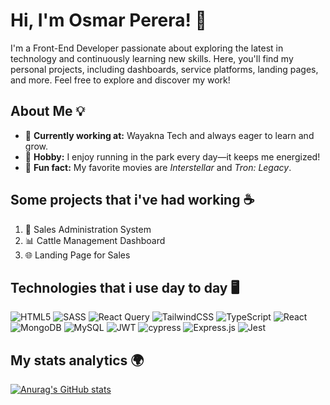 # Hi, I'm Osmar Perera! 👋

I'm a Front-End Developer passionate about exploring the latest in technology and continuously learning new skills.
Here, you'll find my personal projects, including dashboards, service platforms, landing pages, and more. Feel free to explore and discover my work!

##  About Me 💡 
- 🚀 **Currently working at:** Wayakna Tech and always eager to learn and grow.  
- 🏃 **Hobby:** I enjoy running in the park every day—it keeps me energized!  
- 🎥 **Fun fact:** My favorite movies are *Interstellar* and *Tron: Legacy*.  

## Some projects that i've had working ☕
1. 🛒 Sales Administration System  
2. 📊 Cattle Management Dashboard
3. 🌐 Landing Page for Sales

## Technologies that i use day to day 🖥️ 
![HTML5](https://img.shields.io/badge/html5-%23E34F26.svg?style=for-the-badge&logo=html5&logoColor=white)
![SASS](https://img.shields.io/badge/SASS-hotpink.svg?style=for-the-badge&logo=SASS&logoColor=white)
![React Query](https://img.shields.io/badge/-React%20Query-FF4154?style=for-the-badge&logo=react%20query&logoColor=white)
![TailwindCSS](https://img.shields.io/badge/tailwindcss-%2338B2AC.svg?style=for-the-badge&logo=tailwind-css&logoColor=white)
![TypeScript](https://img.shields.io/badge/typescript-%23007ACC.svg?style=for-the-badge&logo=typescript&logoColor=white)
![React](https://img.shields.io/badge/react-%2320232a.svg?style=for-the-badge&logo=react&logoColor=%2361DAFB)
![MongoDB](https://img.shields.io/badge/MongoDB-%234ea94b.svg?style=for-the-badge&logo=mongodb&logoColor=white)
![MySQL](https://img.shields.io/badge/mysql-4479A1.svg?style=for-the-badge&logo=mysql&logoColor=white)
![JWT](https://img.shields.io/badge/JWT-black?style=for-the-badge&logo=JSON%20web%20tokens)
![cypress](https://img.shields.io/badge/-cypress-%23E5E5E5?style=for-the-badge&logo=cypress&logoColor=058a5e)
![Express.js](https://img.shields.io/badge/express.js-%23404d59.svg?style=for-the-badge&logo=express&logoColor=%2361DAFB)
![Jest](https://img.shields.io/badge/-jest-%23C21325?style=for-the-badge&logo=jest&logoColor=white)

## My stats analytics 🌍
[![Anurag's GitHub stats](https://github-readme-stats.vercel.app/api?username=osmarPE&theme=dark)](https://github.com/OsmarPE/github-readme-statstestin)
<!--
- 🔭 I’m currently working on ...
- 🌱 I’m currently learning ...
- 👯 I’m looking to collaborate on ...
- 🤔 I’m looking for help with ...
- 💬 Ask me about ...
- 📫 How to reach me: ...
- 😄 Pronouns: ...
- ⚡ Fun fact: ...
-->
